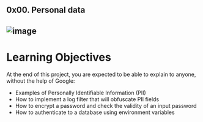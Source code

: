 ## 0x00. Personal data
![image](https://github.com/user-attachments/assets/ed45b49d-08a1-4634-b608-5e4eae806edb)
---
# Learning Objectives
At the end of this project, you are expected to be able to explain to anyone, without the help of Google:
* Examples of Personally Identifiable Information (PII)
* How to implement a log filter that will obfuscate PII fields
* How to encrypt a password and check the validity of an input password
* How to authenticate to a database using environment variables
